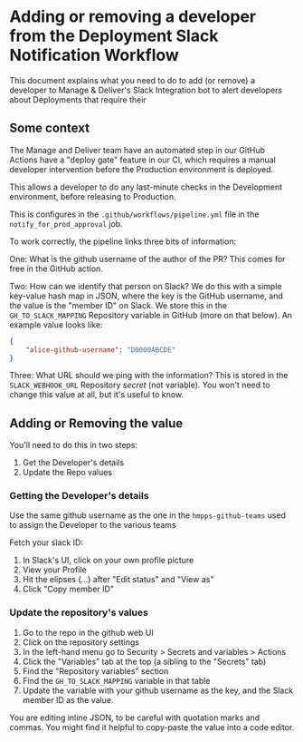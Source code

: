# Adding or removing a developer from the Deployment Slack Notification Workflow

This document explains what you need to do to add (or remove) a developer to Manage & Deliver's Slack Integration bot to alert developers about Deployments that require their

## Some context

The Manage and Deliver team have an automated step in our GitHub Actions have a "deploy gate" feature in our CI, which requires a manual developer intervention before the Production environment is deployed.

This allows a developer to do any last-minute checks in the Development environment, before releasing to Production.

This is configures in the `.github/workflows/pipeline.yml` file in the `notify_for_prod_approval` job.

To work correctly, the pipeline links three bits of information:

One: What is the github username of the author of the PR?  This comes for free in the GitHub action.

Two: How can we identify that person on Slack?  We do this with a simple key-value hash map in JSON, where the key is the GitHub username, and the value is the "member ID" on Slack.  We store this in the `GH_TO_SLACK_MAPPING` Repository variable in GitHub (more on that below).  An example value looks like:

```json
{
    "alice-github-username": "D0000ABCDE"
}
```

Three: What URL should we ping with the information?  This is stored in the `SLACK_WEBHOOK_URL` Repository _secret_ (not variable).  You won't need to change this value at all, but it's useful to know.

## Adding or Removing the value

You'll need to do this in two steps:

1. Get the Developer's details
2. Update the Repo values

### Getting the Developer's details

Use the same github username as the one in the `hmpps-github-teams` used to assign the Developer to the various teams

Fetch your slack ID:

1. In Slack's UI, click on your own profile picture
2. View your Profile
3. Hit the elipses (...) after "Edit status" and "View as"
4. Click "Copy member ID"

### Update the repository's values 

1. Go to the repo in the github web UI
2. Click on the repository settings
3. In the left-hand menu go to Security > Secrets and variables > Actions
4. Click the "Variables" tab at the top (a sibling to the "Secrets" tab)
5. Find the "Repository variables" section
6. Find the `GH_TO_SLACK_MAPPING` variable in that table
6. Update the variable with your github username as the key, and the Slack member ID as the value.

You are editing inline JSON, to be careful with quotation marks and commas.  You might find it helpful to copy-paste the value into a code editor.


